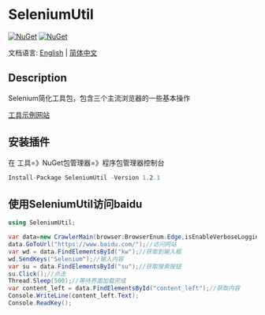 # SeleniumUtil

[![NuGet](https://img.shields.io/nuget/dt/SeleniumUtil.svg?label=NuGet&style=flat&logo=nuget)](https://www.nuget.org/packages/SeleniumUtil/)
[![NuGet](https://img.shields.io/nuget/v/SeleniumUtil.svg?label=NuGet&style=flat&logo=nuget)](https://www.nuget.org/packages/nanoFramework.System.Device.WiFi/)

文档语言: [English](README.en.md) | [简体中文](README.md)

## Description

Selenium简化工具包，包含三个主流浏览器的一些基本操作

[工具示例网站](https://tokengo.top/docs/selenium-uitl/selenium/)

## 安装插件

在 工具=》NuGet包管理器=》程序包管理器控制台

```csharp
Install-Package SeleniumUtil -Version 1.2.1
```

## 使用SeleniumUtil访问baidu

```csharp
using SeleniumUtil;

var data=new CrawlerMain(browser:BrowserEnum.Edge,isEnableVerboseLogging:true);
data.GoToUrl("https://www.baidu.com/");//访问网站
var wd = data.FindElementsById("kw");//获取到输入框
wd.SendKeys("Selenium");//输入内容
var su = data.FindElementsById("su");//获取搜索按钮
su.Click();//点击
Thread.Sleep(500);//等待界面加载完成
var content_left = data.FindElementsById("content_left");//获取内容
Console.WriteLine(content_left.Text);
Console.ReadKey();
```

